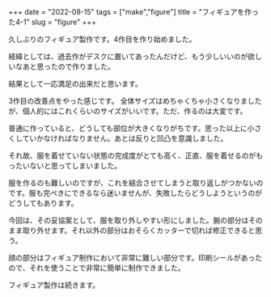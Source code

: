 +++
date = "2022-08-15"
tags = ["make","figure"]
title = "フィギュアを作った4-1"
slug = "figure"
+++

久しぶりのフィギュア製作です。4作目を作り始めました。

経緯としては、過去作がデスクに置いてあったんだけど、もう少しいいのが欲しいなあと思ったので作りました。

結果として一応満足の出来だと思います。

3作目の改善点をやった感じです。 全体サイズはめちゃくちゃ小さくなりましたが、個人的にはこれくらいのサイズがいいです。ただ、作るのは大変です。

普通に作っていると、どうしても部位が大きくなりがちです。思った以上に小さくしていかなければなりません。あとは反りと凹凸を意識しました。

それ故、服を着せていない状態の完成度がとても高く、正直、服を着せるのがもったいないと思ってしまいました。

服を作るのも難しいのですが、これを結合させてしまうと取り返しがつかないのです。服も完ぺきにできるなら迷いませんが、失敗したらどうしようというのがどうしてもあります。

今回は、その妥協案として、服を取り外しやすい形にしました。腕の部分はそのまま取り外せます。それ以外の部分はおそらくカッターで切れば修正できると思う。

顔の部分はフィギュア制作において非常に難しい部分です。印刷シールがあったので、それを使うことで非常に簡単に制作できました。

フィギュア製作は続きます。
